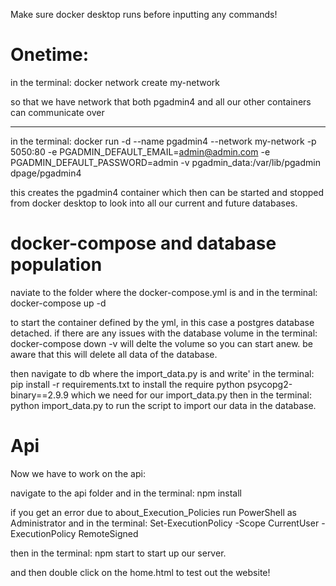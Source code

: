 Make sure docker desktop runs before inputting any commands!

# Onetime:

in the terminal: docker network create my-network

so that we have network that both pgadmin4 and all our other containers can communicate over 

-----

in the terminal: docker run -d --name pgadmin4 --network my-network -p 5050:80 -e PGADMIN_DEFAULT_EMAIL=admin@admin.com -e PGADMIN_DEFAULT_PASSWORD=admin -v pgadmin_data:/var/lib/pgadmin dpage/pgadmin4

this creates the pgadmin4 container which then can be started and stopped from docker desktop to look into all our current and future databases.

# docker-compose and database population
naviate to the folder where the docker-compose.yml is and
in the terminal: docker-compose up -d

to start the container defined by the yml, in this case a postgres database detached.
if there are any issues with the database volume
in the terminal: docker-compose down -v
will delte the volume so you can start anew. be aware that this
will delete all data of the database. 

then navigate to db where the import_data.py is and write'
in the terminal: pip install -r requirements.txt
to install the require python psycopg2-binary==2.9.9 
which we need for our import_data.py
then
in the terminal: python import_data.py
to run the script to import our data in the database.


# Api

Now we have to work on the api:

navigate to the api folder and
in the terminal: npm install

if you get an error due to about_Execution_Policies
run PowerShell as Administrator and
in the terminal: Set-ExecutionPolicy -Scope CurrentUser -ExecutionPolicy RemoteSigned

then
in the terminal: npm start
to start up our server.

and then
double click on the home.html to test out the website!